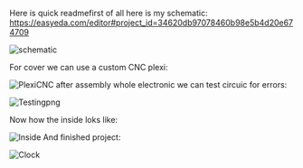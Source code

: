 Here is quick readmefirst of all here is my schematic:
https://easyeda.com/editor#project_id=34620db97078460b98e5b4d20e674709

![schematic](https://github.com/user-attachments/assets/fe52f50e-d0a9-4c9d-bf00-e218f5080c8d)

For cover we can use a custom CNC plexi:

![PlexiCNC](https://github.com/user-attachments/assets/c5d9d62e-69a9-4bfc-b53e-5f66205d46e7)
after assembly whole electronic we can test circuic for errors:

![Testingpng](https://github.com/user-attachments/assets/bbd1adf9-1392-45d9-a59f-c7023fbcb9eb)

Now how the inside loks like:

![Inside](https://github.com/user-attachments/assets/1298ca24-bfc8-4d49-9c91-e39c924ae6a1)
And finished project:

![Clock](https://github.com/user-attachments/assets/9a50fcb1-0288-4aff-89fc-5771f040b4b2)
